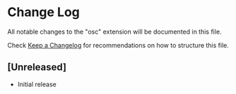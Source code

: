 # Change Log

All notable changes to the "osc" extension will be documented in this file.

Check [Keep a Changelog](http://keepachangelog.com/) for recommendations on how to structure this file.

## [Unreleased]

- Initial release